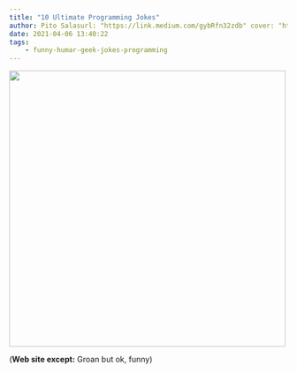```yaml
---
title: "10 Ultimate Programming Jokes"
author: Pito Salasurl: "https://link.medium.com/gybRfn32zdb" cover: "https://miro.medium.com/focal/1200/632/59/23/1*s7t5y_jFHW2WIWfCO9d0GQ.jpeg" 
date: 2021-04-06 13:40:22
tags:
    - funny-humar-geek-jokes-programming
---
```

<img src=https://miro.medium.com/focal/1200/632/59/23/1*s7t5y_jFHW2WIWfCO9d0GQ.jpeg width="500">



(**Web site except:** Groan but ok, funny) 
